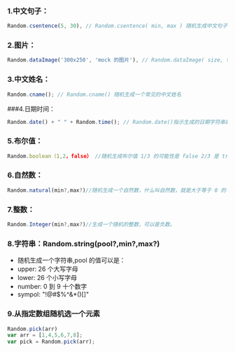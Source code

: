 ### 1.中文句子：

```javascript
Random.csentence(5, 30), // Random.csentence( min, max ) 随机生成中文句子，min:最小字数，max:最大字数，可用于 title,name 等
```

### 2.图片：

```javascript
Random.dataImage('300x250', 'mock 的图片'), // Random.dataImage( size, text ) 生成一段随机的 Base64 图片编码
```

### 3.中文姓名：

```javascript
Random.cname(); // Random.cname() 随机生成一个常见的中文姓名
```

###4.日期时间：

```javascript
Random.date() + " " + Random.time(); // Random.date()指示生成的日期字符串的格式,默认为 yyyy-MM-dd；Random.time() 返回一个随机的时间字符串
```

### 5.布尔值：

```javascript
Random.boolean（1,2，false） //随机生成布尔值 1/3 的可能性是 false 2/3 是 true ,Random.boolean() true false 各一半
```

### 6.自然数：

```javascript
Random.natural(min?,max?)//随机生成一个自然数，什么叫自然数，就是大于等于 0 的
```

### 7.整数：

```javascript
Random.Integer(min?,max?)//生成一个随机的整数，可以是负数。
```

### 8.字符串：Random.string(pool?,min?,max?)

- 随机生成一个字符串,pool 的值可以是：
- upper: 26 个大写字母
- lower: 26 个小写字母
- number: 0 到 9 十个数字
- sympol: "!@#\$%^&\*()[]"


### 9.从指定数组随机选一个元素

```javascript
Random.pick(arr)
var arr = [1,4,5,6,7,8];
var pick = Random.pick(arr);
```